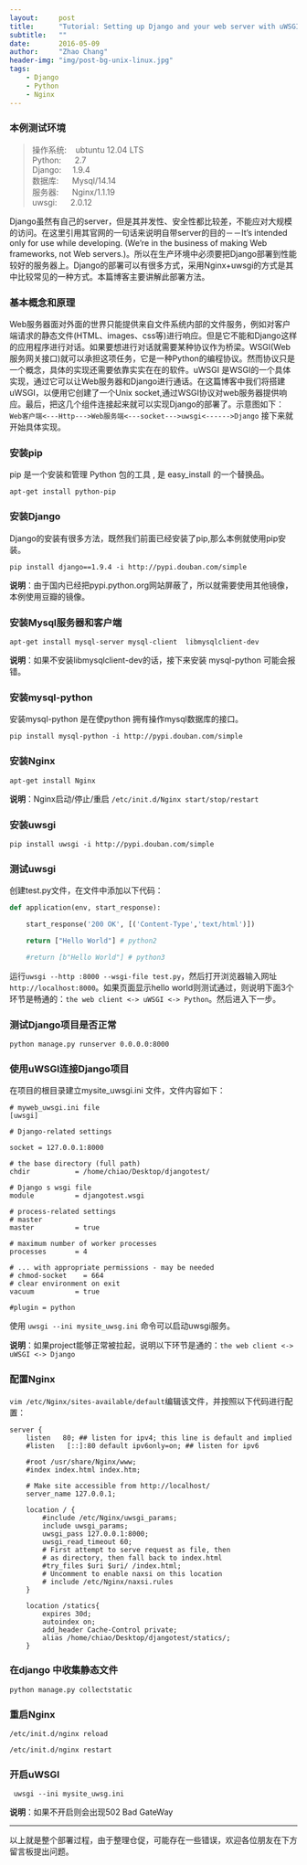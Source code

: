```yaml
---
layout:     post
title:      "Tutorial: Setting up Django and your web server with uWSGI and nginx"
subtitle:   ""
date:       2016-05-09
author:     "Zhao Chang"
header-img: "img/post-bg-unix-linux.jpg"
tags:
    - Django
    - Python
    - Nginx
---
```


### 本例测试环境

>操作系统: &nbsp;&nbsp;&nbsp;ubtuntu 12.04 LTS<br />
>Python: &nbsp;&nbsp;&nbsp;&nbsp;&nbsp;2.7<br />
>Django: &nbsp;&nbsp;&nbsp;&nbsp;1.9.4<br />
>数据库:  &nbsp;&nbsp;&nbsp;&nbsp;&nbsp;Mysql/14.14<br />
>服务器: &nbsp;&nbsp;&nbsp;&nbsp;&nbsp;Nginx/1.1.19<br />
>uwsgi: &nbsp;&nbsp;&nbsp;&nbsp;&nbsp;2.0.12

Django虽然有自己的server，但是其并发性、安全性都比较差，不能应对大规模的访问。在这里引用其官网的一句话来说明自带server的目的－－It’s intended only for use while developing. (We’re in the business of making Web frameworks, not Web servers.)。所以在生产环境中必须要把Django部署到性能较好的服务器上。Django的部署可以有很多方式，采用Nginx+uwsgi的方式是其中比较常见的一种方式。本篇博客主要讲解此部署方法。

### 基本概念和原理
Web服务器面对外面的世界只能提供来自文件系统内部的文件服务，例如对客户端请求的静态文件(HTML、images、css等)进行响应。但是它不能和Django这样的应用程序进行对话。如果要想进行对话就需要某种协议作为桥梁。WSGI(Web服务网关接口)就可以承担这项任务，它是一种Python的编程协议。然而协议只是一个概念，具体的实现还需要依靠实实在在的软件。uWSGI 是WSGI的一个具体实现，通过它可以让Web服务器和Django进行通话。在这篇博客中我们将搭建uWSGI，以便用它创建了一个Unix socket,通过WSGI协议对web服务器提供响应。最后，把这几个组件连接起来就可以实现Django的部署了。示意图如下：
`Web客户端<---Http--->Web服务端<---socket--->uwsgi<------>Django`
接下来就开始具体实现。


### 安装pip
pip 是一个安装和管理 Python 包的工具 , 是 easy_install 的一个替换品。


```shell
apt-get install python-pip
```


### 安装Django
Django的安装有很多方法，既然我们前面已经安装了pip,那么本例就使用pip安装。

```shell
pip install django==1.9.4 -i http://pypi.douban.com/simple
```
**说明**：由于国内已经把pypi.python.org网站屏蔽了，所以就需要使用其他镜像，本例使用豆瓣的镜像。


### 安装Mysql服务器和客户端

```shell
apt-get install mysql-server mysql-client  libmysqlclient-dev
```


**说明**：如果不安装libmysqlclient-dev的话，接下来安装 mysql-python 可能会报错。


### 安装mysql-python

安装mysql-python 是在使python 拥有操作mysql数据库的接口。


```shell
pip install mysql-python -i http://pypi.douban.com/simple
```

### 安装Nginx

```shell
apt-get install Nginx
```
**说明**：Nginx启动/停止/重启 `/etc/init.d/Nginx start/stop/restart`


### 安装uwsgi

```shell
pip install uwsgi -i http://pypi.douban.com/simple
```

### 测试uwsgi
创建test.py文件，在文件中添加以下代码：

```python
def application(env, start_response):

    start_response('200 OK', [('Content-Type','text/html')])

    return ["Hello World"] # python2

    #return [b"Hello World"] # python3
```

运行`uwsgi --http :8000 --wsgi-file test.py`，然后打开浏览器输入网址`http://localhost:8000`。如果页面显示hello world则测试通过，则说明下面3个环节是畅通的：`the web client <-> uWSGI <-> Python`。然后进入下一步。


### 测试Django项目是否正常

```shell
python manage.py runserver 0.0.0.0:8000
```

### 使用uWSGI连接Django项目

在项目的根目录建立mysite_uwsgi.ini 文件，文件内容如下：


```shell
# myweb_uwsgi.ini file
[uwsgi]

# Django-related settings

socket = 127.0.0.1:8000

# the base directory (full path)
chdir           = /home/chiao/Desktop/djangotest/

# Django s wsgi file
module          = djangotest.wsgi

# process-related settings
# master
master          = true

# maximum number of worker processes
processes       = 4

# ... with appropriate permissions - may be needed
# chmod-socket    = 664
# clear environment on exit
vacuum          = true

#plugin = python

```
使用 `uwsgi --ini mysite_uwsg.ini` 命令可以启动uwsgi服务。

**说明**：如果project能够正常被拉起，说明以下环节是通的：`the web client <-> uWSGI <-> Django`


### 配置Nginx

`vim /etc/Nginx/sites-available/default`编辑该文件，并按照以下代码进行配置：


```shell
server {
	listen   80; ## listen for ipv4; this line is default and implied
	#listen   [::]:80 default ipv6only=on; ## listen for ipv6

	#root /usr/share/Nginx/www;
	#index index.html index.htm;

	# Make site accessible from http://localhost/
	server_name 127.0.0.1;

	location / {
		#include /etc/Nginx/uwsgi_params;
		include uwsgi_params;
		uwsgi_pass 127.0.0.1:8000;
		uwsgi_read_timeout 60;
		# First attempt to serve request as file, then
		# as directory, then fall back to index.html
		#try_files $uri $uri/ /index.html;
		# Uncomment to enable naxsi on this location
		# include /etc/Nginx/naxsi.rules
	}

	location /statics{
		expires 30d;
		autoindex on;
		add_header Cache-Control private;
		alias /home/chiao/Desktop/djangotest/statics/;
	}

```

### 在django 中收集静态文件

```shell
python manage.py collectstatic
```

### 重启Nginx

```shell
/etc/init.d/nginx reload

/etc/init.d/nginx restart
```

### 开启uWSGI

```shell
 uwsgi --ini mysite_uwsg.ini
```
**说明**：如果不开启则会出现502 Bad GateWay


***

以上就是整个部署过程，由于整理仓促，可能存在一些错误，欢迎各位朋友在下方留言板提出问题。
